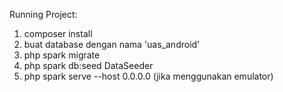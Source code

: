 Running Project:

1. composer install
2. buat database dengan nama 'uas_android'
3. php spark migrate
4. php spark db:seed DataSeeder
5. php spark serve --host 0.0.0.0 (jika menggunakan emulator)
